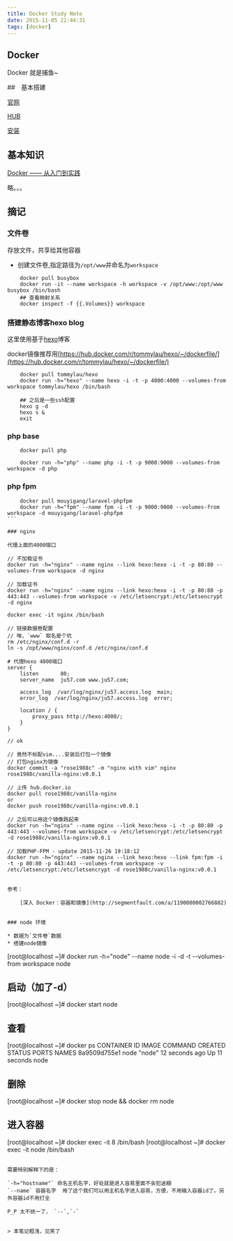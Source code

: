 ```yaml
---
title: Docker Study Note
date: 2015-11-05 22:44:31
tags: [docker]
---
```


## Docker

Docker 就是捕鱼~

<!-- more -->

##　基本搭建

[官网](https://www.docker.com/)

[HUB](https://hub.docker.com/)

[安装](http://docs.docker.com/linux/step_one/)

## 基本知识

[Docker —— 从入门到实践](http://dockerpool.com/static/books/docker_practice/index.html)

略。。。

## 摘记

### 文件卷

存放文件，共享给其他容器

* 创建文件卷,指定路径为`/opt/www`并命名为`workspace`

````
    docker pull busybox
    docker run -it --name workspace -h workspace -v /opt/www:/opt/www busybox /bin/bash
    ## 查看映射关系
    docker inspect -f {{.Volumes}} workspace
````

### 搭建静态博客hexo blog

这里使用基于[hexo](hexo.io)博客

docker镜像推荐用[https://hub.docker.com/r/tommylau/hexo/~/dockerfile/](https://hub.docker.com/r/tommylau/hexo/~/dockerfile/)

````
    docker pull tommylau/hexo
    docker run -h="hexo" --name hexo -i -t -p 4000:4000 --volumes-from workspace tommylau/hexo /bin/bash

    ## 之后是一些ssh配置
    hexo g -d
    hexo s &
    exit
````

### php base

````
    docker pull php

    docker run -h="php" --name php -i -t -p 9000:9000 --volumes-from workspace -d php
````

### php fpm

````
    docker pull mouyigang/laravel-phpfpm
    docker run -h="fpm" --name fpm -i -t -p 9000:9000 --volumes-from workspace -d mouyigang/laravel-phpfpm
```

### nginx

代理上面的4000端口

````
    // 不加载证书
    docker run -h="nginx" --name nginx --link hexo:hexo -i -t -p 80:80 --volumes-from workspace -d nginx

    // 加载证书
    docker run -h="nginx" --name nginx --link hexo:hexo -i -t -p 80:80 -p 443:443 --volumes-from workspace -v /etc/letsencrypt:/etc/letsencrypt -d nginx

    docker exec -it nginx /bin/bash

    // 链接数据卷配置
    // 唉，`www` 取名是个坑
    rm /etc/nginx/conf.d -r
    ln -s /opt/www/nginx/conf.d /etc/nginx/conf.d

    # 代理hexo 4000端口
    server {
        listen       80;
        server_name  ju57.com www.ju57.com;

        access_log  /var/log/nginx/ju57.access.log  main;
        error_log  /var/log/nginx/ju57.access.log  error;

        location / {
            proxy_pass http://hexo:4000/;
        }
    }

    // ok

    // 竟然不标配vim....安装后打包一个镜像
    // 打包nginx为镜像
    docker commit -a "rose1988c" -m "nginx with vim" nginx rose1988c/vanilla-nginx:v0.0.1

    // 上传 hub.docker.io
    docker pull rose1988c/vanilla-nginx
    or
    docker push rose1988c/vanilla-nginx:v0.0.1

    // 之后可以用这个镜像跑起来
    docker run -h="nginx" --name nginx --link hexo:hexo -i -t -p 80:80 -p 443:443 --volumes-from workspace -v /etc/letsencrypt:/etc/letsencrypt -d rose1988c/vanilla-nginx:v0.0.1

    // 加载PHP-FPM - update 2015-11-26 19:18:12
    docker run -h="nginx" --name nginx --link hexo:hexo --link fpm:fpm -i -t -p 80:80 -p 443:443 --volumes-from workspace -v /etc/letsencrypt:/etc/letsencrypt -d rose1988c/vanilla-nginx:v0.0.1

````

参考：

    [深入 Docker：容器和镜像](http://segmentfault.com/a/1190000002766882)


### node 环境

* 数据为`文件卷`数据
* 搭建node镜像

````
[root@localhost ~]# docker run -h="node" --name node -i -d -t --volumes-from workspace node

## 启动（加了-d）
[root@localhost ~]# docker start node

## 查看
[root@localhost ~]# docker ps
CONTAINER ID        IMAGE               COMMAND                CREATED             STATUS              PORTS                         NAMES
8a9509d755e1        node                "node"                 12 seconds ago      Up 11 seconds                                     node

## 删除
[root@localhost ~]# docker stop node && docker rm node

## 进入容器
[root@localhost ~]# docker exec -it 8 /bin/bash
[root@localhost ~]# docker exec -it node /bin/bash

````

需要特别解释下的是：

`-h="hostname"` 命名主机名字，好处就是进入容易里面不会犯迷糊
`--name` 容器名字  用了这个我们可以用主机名字进入容易，方便，不用输入容器id了。另外容器id不用打全

P_P 太不统一了， `--`,`-`


> 本笔记粗浅，见笑了

